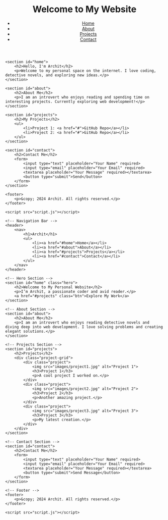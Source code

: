 <!DOCTYPE html>
<html lang="en">
<head>
    <meta charset="UTF-8">
    <meta name="viewport" content="width=device-width, initial-scale=1.0">
    <title>My Personal Website</title>
    <link rel="stylesheet" href="styles.css">
</head>
<body>
    <header>
        <h1>Welcome to My Website</h1>
        <nav>
            <ul>
                <li><a href="#home">Home</a></li>
                <li><a href="#about">About</a></li>
                <li><a href="#projects">Projects</a></li>
                <li><a href="#contact">Contact</a></li>
            </ul>
        </nav>
    </header>

    <section id="home">
        <h2>Hello, I'm Archit</h2>
        <p>Welcome to my personal space on the internet. I love coding, detective novels, and exploring new ideas.</p>
    </section>

    <section id="about">
        <h2>About Me</h2>
        <p>I am an introvert who enjoys reading and spending time on interesting projects. Currently exploring web development!</p>
    </section>

    <section id="projects">
        <h2>My Projects</h2>
        <ul>
            <li>Project 1: <a href="#">GitHub Repo</a></li>
            <li>Project 2: <a href="#">GitHub Repo</a></li>
        </ul>
    </section>

    <section id="contact">
        <h2>Contact Me</h2>
        <form>
            <input type="text" placeholder="Your Name" required>
            <input type="email" placeholder="Your Email" required>
            <textarea placeholder="Your Message" required></textarea>
            <button type="submit">Send</button>
        </form>
    </section>

    <footer>
        <p>&copy; 2024 Archit. All rights reserved.</p>
    </footer>

    <script src="script.js"></script>
</body>
</html>
<!DOCTYPE html>
<html lang="en">
<head>
    <meta charset="UTF-8">
    <meta name="viewport" content="width=device-width, initial-scale=1.0">
    <title>Archit's Portfolio</title>
    <link rel="stylesheet" href="styles.css">
    <link rel="icon" href="images/favicon.png">
</head>
<body>

    <!-- Navigation Bar -->
    <header>
        <nav>
            <h1>Archit</h1>
            <ul>
                <li><a href="#home">Home</a></li>
                <li><a href="#about">About</a></li>
                <li><a href="#projects">Projects</a></li>
                <li><a href="#contact">Contact</a></li>
            </ul>
        </nav>
    </header>

    <!-- Hero Section -->
    <section id="home" class="hero">
        <h2>Welcome to My Personal Website</h2>
        <p>I’m Archit, a passionate coder and avid reader.</p>
        <a href="#projects" class="btn">Explore My Work</a>
    </section>

    <!-- About Section -->
    <section id="about">
        <h2>About Me</h2>
        <p>I am an introvert who enjoys reading detective novels and diving deep into web development. I love solving problems and creating elegant solutions.</p>
    </section>

    <!-- Projects Section -->
    <section id="projects">
        <h2>Projects</h2>
        <div class="project-grid">
            <div class="project">
                <img src="images/project1.jpg" alt="Project 1">
                <h3>Project 1</h3>
                <p>A cool project I worked on.</p>
            </div>
            <div class="project">
                <img src="images/project2.jpg" alt="Project 2">
                <h3>Project 2</h3>
                <p>Another amazing project.</p>
            </div>
            <div class="project">
                <img src="images/project3.jpg" alt="Project 3">
                <h3>Project 3</h3>
                <p>My latest creation.</p>
            </div>
        </div>
    </section>

    <!-- Contact Section -->
    <section id="contact">
        <h2>Contact Me</h2>
        <form>
            <input type="text" placeholder="Your Name" required>
            <input type="email" placeholder="Your Email" required>
            <textarea placeholder="Your Message" required></textarea>
            <button type="submit">Send Message</button>
        </form>
    </section>

    <!-- Footer -->
    <footer>
        <p>&copy; 2024 Archit. All rights reserved.</p>
    </footer>

    <script src="script.js"></script>
</body>
</html>
